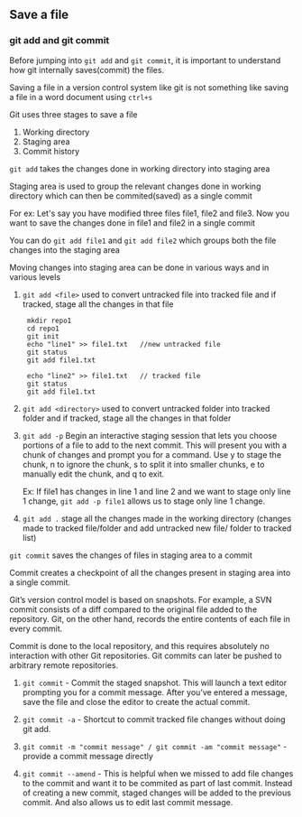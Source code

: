 ## Save a file

### git add and git commit

Before jumping into `git add` and `git commit`, it is important to understand how git internally saves(commit) the files.

Saving a file in a version control system like git is not something like saving a file in a word document using `ctrl+s`

Git uses three stages to save a file

1. Working directory
2. Staging area
3. Commit history

`git add` takes the changes done in working directory into staging area

Staging area is used to group the relevant changes done in working directory which can then be commited(saved) as a single commit

For ex: Let's say you have modified three files file1, file2 and file3. Now you want to save the changes done in file1 and file2 in a single commit

You can do `git add file1` and `git add file2` which groups both the file changes into the staging area

Moving changes into staging area can be done in various ways and in various levels

1. `git add <file>` used to convert untracked file into tracked file and if tracked, stage all the changes in that file

        mkdir repo1
        cd repo1 
        git init
        echo "line1" >> file1.txt   //new untracked file
        git status
        git add file1.txt

        echo "line2" >> file1.txt   // tracked file
        git status
        git add file1.txt
        
2. `git add <directory>` used to convert untracked folder into tracked folder and if tracked, stage all the changes in that folder

3. `git add -p` Begin an interactive staging session that lets you choose portions of a file to add to the next commit. This will present you with a chunk of changes and prompt you for a command. Use y to stage the chunk, n to ignore the chunk, s to split it into smaller chunks, e to manually edit the chunk, and q to exit.

    Ex: If file1 has changes in line 1 and line 2 and we want to stage only line 1 change, `git add -p file1` allows us to stage only line 1 change. 
4. `git add .` stage all the changes made in the working directory (changes made to tracked file/folder and add untracked new file/ folder to tracked list)

`git commit` saves the changes of files in staging area to a commit

Commit creates a checkpoint of all the changes present in staging area into a single commit.

Git’s version control model is based on snapshots. For example, a SVN commit consists of a diff compared to the original file added to the repository. Git, on the other hand, records the entire contents of each file in every commit.

Commit is done to the local repository, and this requires absolutely no interaction with other Git repositories. Git commits can later be pushed to arbitrary remote repositories.

1. `git commit` - Commit the staged snapshot. This will launch a text editor prompting you for a commit message. After you’ve entered a message, save the file and close the editor to create the actual commit.
2. `git commit -a` - Shortcut to commit tracked file changes without doing git add.

3. `git commit -m "commit message" / git commit -am "commit message"` - provide a commit message directly

4. `git commit --amend` - This is helpful when we missed to add file changes to the commit and want it to be commited as part of last commit.
Instead of creating a new commit, staged changes will be added to the previous commit. And also allows us to edit last commit message.



